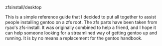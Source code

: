 zfsinstall/desktop

This is a simple reference guide that I decided to put all together to assist people installing gentoo on a zfs root. The zfs parts have been taken from ryao's zfs-install. It was originally combined to help a friend, and I hope it can help someone looking for a streamlined way of getting gentoo up and running.  It is by no means a replacement for the gentoo handbook.
